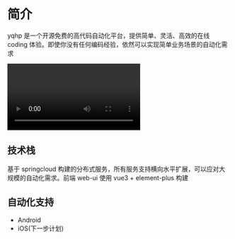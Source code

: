 # 简介

yqhp 是一个开源免费的高代码自动化平台，提供简单、灵活、高效的在线 coding 体验。即使你没有任何编码经验，依然可以实现简单业务场景的自动化需求

<video controls>
  <source src="/yqhp.mp4" type="video/mp4">
  Your browser does not support the video tag.
</video>

## 技术栈

基于 springcloud 构建的分布式服务，所有服务支持横向水平扩展，可以应对大规模的自动化需求。前端 web-ui 使用 vue3 + element-plus 构建

## 自动化支持

- Android
- iOS(下一步计划)
